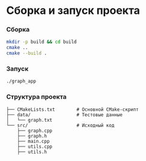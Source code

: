 # **Сборка и запуск проекта**  

### **Сборка**  
```sh
mkdir -p build && cd build
cmake ..
cmake --build .
```

### **Запуск**  
```sh
./graph_app
```

### **Структура проекта**  
```
├── CMakeLists.txt        # Основной CMake-скрипт
├── data/                 # Тестовые данные
│   └── graph.txt         
└── src/                  # Исходный код
    ├── graph.cpp
    ├── graph.h
    ├── main.cpp
    ├── utils.cpp
    ├── utils.h
```
